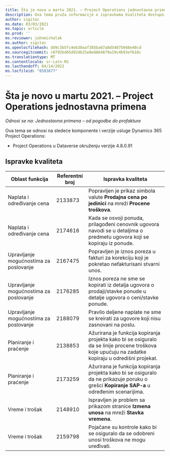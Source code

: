 ```yaml
---
title: Šta je novo u martu 2021. – Project Operations jednostavna primena
description: Ova tema pruža informacije o ispravkama kvaliteta dostupnim u izdanju jednostavne primene usluge Project Operations za mart 2021.
author: sigitac
ms.date: 03/03/2021
ms.topic: article
ms.prod: ''
ms.reviewer: johnmichalak
ms.author: sigitac
ms.openlocfilehash: dd9c3b5fc4eb30aaf385ba67a8d54875048e40cd
ms.sourcegitcommit: c0792bd65d92db25e0e8864879a19c4b93efb10c
ms.translationtype: MT
ms.contentlocale: sr-Latn-RS
ms.lasthandoff: 04/14/2022
ms.locfileid: "8583877"
---
```

# <a name="whats-new-march-2021---project-operations-lite-deployment"></a>Šta je novo u martu 2021. – Project Operations jednostavna primena

_Odnosi se na: Jednostavna primena – od pogodbe do profakture_


Ova tema se odnosi na sledeće komponente i verzije usluge Dynamics 365 Project Operations:

- Project Operations u Dataverse okruženju verzije 4.8.0.91 

## <a name="quality-updates"></a>Ispravke kvaliteta

| **Oblast funkcija** | **Referentni broj** | **Ispravka kvaliteta** |
| --- | --- | --- |
| Naplata i određivanje cena | 2133873 | Popravljen je prikaz simbola valute **Prodajna cena po jedinici** na mreži **Procene troškova**. |
| Naplata i određivanje cena | 2174616 | Kada se osvoji ponuda, prilagođeni cenovnik ugovora navodi se u detaljima o predmetu ugovora koji se kopiraju iz ponude. |
| Upravljanje mogućnostima za poslovanje | 2167475 | Popravljen je iznos poreza u fakturi za korekciju koji je pokretao nefakturisani stvarni unos. |
| Upravljanje mogućnostima za poslovanje | 2176285 | Iznos poreza ne sme se kopirati iz detalja ugovora o prodaji/stavke ponude u detalje ugovora o ceni/stavke ponude. |
| Upravljanje mogućnostima za poslovanje | 2188079 | Pravilo deljene naplate ne sme se kreirati za ugovore koji nisu zasnovani na poslu. |
| Planiranje i praćenje | 2138853 | Ažurirana je funkcija kopiranja projekta kako bi se osiguralo da se linije procene troškova koje upućuju na zadatke kopiraju u odredišni projekat. |
| Planiranje i praćenje | 2173259 | Ažurirana je funkcija kopiranja projekta kako bi se osiguralo da ne prikazuje poruku o grešci **Kopiranje SAP-a** u određenim scenarijima. |
| Vreme i trošak | 2148910 | Ispravljen je problem sa prikazom stranice **Izmena unosa** na mreži **Stavka vremena**. |
| Vreme i trošak | 2159798 | Pojačane su kontrole kako bi se osiguralo da se odobreni unosi troškova ne mogu uređivati. |


